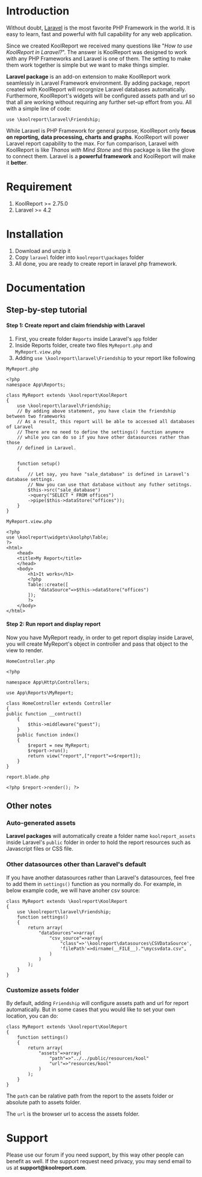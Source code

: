 # Introduction

Without doubt, [Laravel](https://laravel.com) is the most favorite PHP Framework in the world. It is easy to learn, fast and powerful with full capability for any web application.

Since we created KoolReport we received many questions like "_How to use KoolReport in Laravel?_". The answer is KoolReport was designed to work with any PHP Frameworks and Laravel is one of them. The setting to make them work together is simple but we want to make things simpler.

__Laravel package__ is an add-on extension to make KoolReport work seamlessly in Laravel Framework environment. By adding package, report created with KoolReport will recorgnize Laravel databases automatically. Furthermore, KoolReport's widgets will be configured assets path and url so that all are working without requiring any further set-up effort from you. All with a simple line of code:

```
use \koolreport\laravel\Friendship;
```

While Laravel is PHP Framework for general purpose, KoolReport only __focus on reporting, data processing, charts and graphs__. KoolReport will power Laravel report capability to the max. For fun comparison, Laravel with KoolReport is like _Thanos with Mind Stone_ and this package is like the glove to connect them. Laravel is a __powerful framework__ and KoolReport will make it __better__.

# Requirement

1. KoolReport >= 2.75.0
2. Laravel >= 4.2

# Installation

1. Download and unzip it
2. Copy `laravel` folder into `koolreport\packages` folder
3. All done, you are ready to create report in laravel php framework.

# Documentation

## Step-by-step tutorial

#### Step 1: Create report and claim friendship with Laravel

1. First, you create folder `Reports` inside Laravel's `app` folder
2. Inside Reports folder, create two files `MyReport.php` and `MyReport.view.php`
3. Adding `use \koolreport\laravel\Friendship` to your report like following

`MyReport.php`

```
<?php
namespace App\Reports;

class MyReport extends \koolreport\KoolReport
{
    use \koolreport\laravel\Friendship;
    // By adding above statement, you have claim the friendship between two frameworks
    // As a result, this report will be able to accessed all databases of Laravel
    // There are no need to define the settings() function anymore
    // while you can do so if you have other datasources rather than those
    // defined in Laravel.
    

    function setup()
    {
        // Let say, you have "sale_database" is defined in Laravel's database settings.
        // Now you can use that database without any futher setitngs.
        $this->src("sale_database")
        ->query("SELECT * FROM offices")
        ->pipe($this->dataStore("offices"));        
    }
}
```

`MyReport.view.php`

```
<?php
use \koolreport\widgets\koolphp\Table;
?>
<html>
    <head>
    <title>My Report</title>
    </head>
    <body>
        <h1>It works</h1>
        <?php
        Table::create([
            "dataSource"=>$this->dataStore("offices")
        ]);
        ?>
    </body>
</html>
```

#### Step 2: Run report and display report

Now you have MyReport ready, in order to get report display inside Laravel, you will create MyReport's object in controller and pass that object to the view to render.


`HomeController.php`

```
<?php

namespace App\Http\Controllers;

use App\Reports\MyReport;

class HomeController extends Controller
{
public function __contruct()
    {
        $this->middleware("guest");
    }
    public function index()
    {
        $report = new MyReport;
        $report->run();
        return view("report",["report"=>$report]);
    }
}
```

`report.blade.php`

```
<?php $report->render(); ?>
```

## Other notes

### Auto-generated assets

__Laravel packages__ will automatically create a folder name `koolreport_assets` inside Laravel's `public` folder in order to hold the report resources such as Javascript files or CSS file.


### Other datasources other than Laravel's default

If you have another datasources rather than Laravel's datasources, feel free to add them in `settings()` function as you normally do. For example, in below example code, we will have anoher csv source:

```
class MyReport extends \koolreport\KoolReport
{
    use \koolreport\laravel\Friendship;
    function settings()
    {
        return array(
            "dataSources"=>array(
                "csv_source"=>array(
                    "class"=>'\koolreport\datasources\CSVDataSource',
                    'filePath'=>dirname(__FILE__)."\mycsvdata.csv",
                )
            )
        );
    }
}
```

### Customize assets folder

By default, adding `Friendship` will configure assets path and url for report automatically. But in some cases that you would like to set your own location, you can do:

```
class MyReport extends \koolreport\KoolReport
{
    function settings()
    {
        return array(
            "assets"=>array(
                "path"=>"../../public/resources/kool"
                "url"=>"resources/kool"
            )
        );
    }
}
```

The `path` can be ralative path from the report to the assets folder or absolute path to assets folder.

The `url` is the browser url to access the assets folder.


# Support

Please use our forum if you need support, by this way other people can benefit as well. If the support request need privacy, you may send email to us at __support@koolreport.com__.